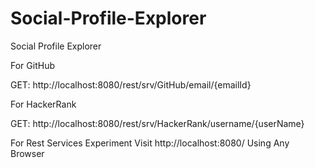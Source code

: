 # Social-Profile-Explorer
Social Profile Explorer


For GitHub

GET: http://localhost:8080/rest/srv/GitHub/email/{emailId}



For HackerRank

GET: http://localhost:8080/rest/srv/HackerRank/username/{userName}



For Rest Services Experiment Visit http://localhost:8080/ Using Any Browser



